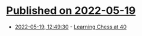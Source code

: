 # [Published on 2022-05-19](index.md)

* [2022-05-19, 12:49:30](https://news.ycombinator.com/item?id=31433914) - [Learning Chess at 40](https://nautil.us/learning-chess-at-40-4614/)
